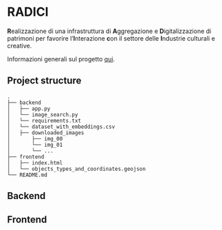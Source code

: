 # RADICI
**R**ealizzazione di una infrastruttura di **A**ggregazione e **D**igitalizzazione di patrimoni per favorire l’**I**nterazione **c**on il settore delle **I**ndustrie culturali e creative.

Informazioni generali sul progetto [qui](https://www.unibo.it/it/ricerca/progetti-e-iniziative/pr-fesr-emilia-romagna-2021-2027/1223/20430/20509).


## Project structure

```
.                  
├── backend
│   ├── app.py        
│   └── image_search.py    
│   └── requirements.txt
│   └── dataset_with_embeddings.csv
│   ├── downloaded_images
│       ├── img_00        
│       └── img_01    
│       └── ...                   
├── frontend
│   ├── index.html       
│   └── objects_types_and_coordinates.geojson                      
└── README.md
```

## Backend

## Frontend
